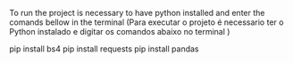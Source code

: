To run the project is necessary to have python installed and enter the comands bellow in the terminal
(Para executar o projeto é necessario ter o Python instalado e digitar os comandos abaixo no terminal )

pip install bs4
pip install requests
pip install pandas
